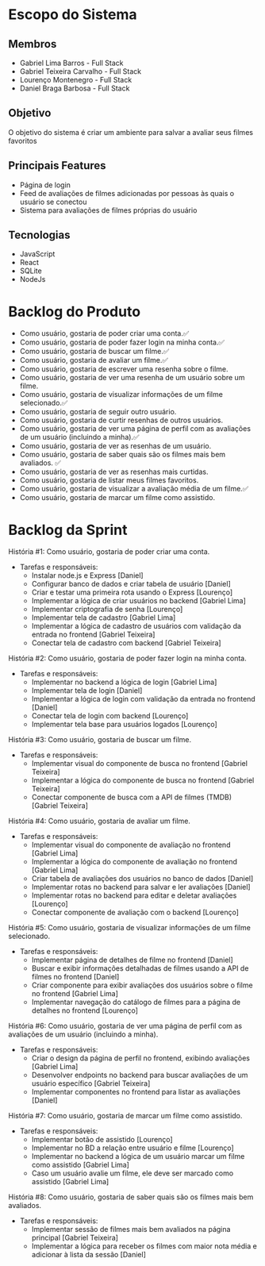 # Escopo do Sistema

## Membros
* Gabriel Lima Barros - Full Stack
* Gabriel Teixeira Carvalho - Full Stack
* Lourenço Montenegro - Full Stack
* Daniel Braga Barbosa - Full Stack

## Objetivo
O objetivo do sistema é criar um ambiente para salvar a avaliar seus filmes favoritos

## Principais Features
* Página de login
* Feed de avaliações de filmes adicionadas por pessoas às quais o usuário se conectou
* Sistema para avaliações de filmes próprias do usuário

## Tecnologias
* JavaScript
* React
* SQLite
* NodeJs

# Backlog do Produto
* Como usuário, gostaria de poder criar uma conta.✅
* Como usuário, gostaria de poder fazer login na minha conta.✅
* Como usuário, gostaria de buscar um filme.✅
* Como usuário, gostaria de avaliar um filme.✅
* Como usuário, gostaria de escrever uma resenha sobre o filme.
* Como usuário, gostaria de ver uma resenha de um usuário sobre um filme.
* Como usuário, gostaria de visualizar informações de um filme selecionado.✅
* Como usuário, gostaria de seguir outro usuário.
* Como usuário, gostaria de curtir resenhas de outros usuários.
* Como usuário, gostaria de ver uma página de perfil com as avaliações de um usuário (incluindo a minha).✅
* Como usuário, gostaria de ver as resenhas de um usuário.
* Como usuário, gostaria de saber quais são os filmes mais bem avaliados. ✅
* Como usuário, gostaria de ver as resenhas mais curtidas.
* Como usuário, gostaria de listar meus filmes favoritos.
* Como usuário, gostaria de visualizar a avaliação média de um filme.✅
* Como usuário, gostaria de marcar um filme como assistido.

# Backlog da Sprint
História #1: Como usuário, gostaria de poder criar uma conta.
- Tarefas e responsáveis:
    - Instalar node.js e Express [Daniel]
    - Configurar banco de dados e criar tabela de usuário [Daniel]
    - Criar e testar uma primeira rota usando o Express [Lourenço]
    - Implementar a lógica de criar usuários no backend [Gabriel Lima]
    - Implementar criptografia de senha [Lourenço]
    - Implementar tela de cadastro [Gabriel Lima]
    - Implementar a lógica de cadastro de usuários com validação da entrada no frontend [Gabriel Teixeira]
    - Conectar tela de cadastro com backend [Gabriel Teixeira]

História #2: Como usuário, gostaria de poder fazer login na minha conta.
- Tarefas e responsáveis:
    - Implementar no backend a lógica de login [Gabriel Lima]
    - Implementar tela de login [Daniel]
    - Implementar a lógica de login com validação da entrada no frontend [Daniel]
    - Conectar tela de login com backend [Lourenço]
    - Implementar tela base para usuários logados [Lourenço]

História #3: Como usuário, gostaria de buscar um filme.
- Tarefas e responsáveis:
    - Implementar visual do componente de busca no frontend [Gabriel Teixeira]
    - Implementar a lógica do componente de busca no frontend [Gabriel Teixeira]
    - Conectar componente de busca com a API de filmes (TMDB) [Gabriel Teixeira]

História #4: Como usuário, gostaria de avaliar um filme.
- Tarefas e responsáveis:
    - Implementar visual do componente de avaliação no frontend [Gabriel Lima]
    - Implementar a lógica do componente de avaliação no frontend [Gabriel Lima]
    - Criar tabela de avaliações dos usuários no banco de dados [Daniel]
    - Implementar rotas no backend para salvar e ler avaliações [Daniel]
    - Implementar rotas no backend para editar e deletar avaliações [Lourenço]
    - Conectar componente de avaliação com o backend [Lourenço]

História #5: Como usuário, gostaria de visualizar informações de um filme selecionado.
- Tarefas e responsáveis:
    - Implementar página de detalhes de filme no frontend [Daniel]
    - Buscar e exibir informações detalhadas de filmes usando a API de filmes no frontend [Daniel]
    - Criar componente para exibir avaliações dos usuários sobre o filme no frontend [Gabriel Lima]
    - Implementar navegação do catálogo de filmes para a página de detalhes no frontend [Lourenço]

História #6:  Como usuário, gostaria de ver uma página de perfil com as avaliações de um usuário (incluindo a minha).
- Tarefas e responsáveis:
    - Criar o design da página de perfil no frontend, exibindo avaliações [Gabriel Lima]
    - Desenvolver endpoints no backend para buscar avaliações de um usuário específico [Gabriel Teixeira]
    - Implementar componentes no frontend para listar as avaliações [Daniel]

História #7: Como usuário, gostaria de marcar um filme como assistido.
- Tarefas e responsáveis:
    - Implementar botão de assistido [Lourenço]
    - Implementar no BD a relação entre usuário e filme [Lourenço]
    - Implementar no backend a lógica de um usuário marcar um filme como assistido [Gabriel Lima]
    - Caso um usuário avalie um filme, ele deve ser marcado como assistido [Gabriel Lima]

História #8: Como usuário, gostaria de saber quais são os filmes mais bem avaliados.
- Tarefas e responsáveis:
    - Implementar sessão de filmes mais bem avaliados na página principal [Gabriel Teixeira]
    - Implementar a lógica para receber os filmes com maior nota média e adicionar à lista da sessão [Daniel]
